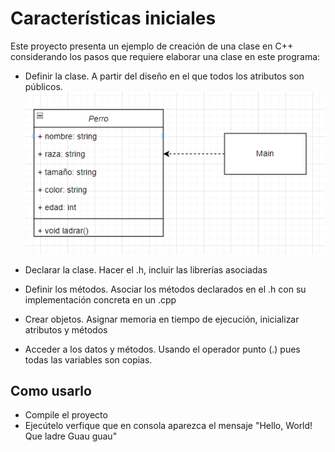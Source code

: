 # Características iniciales
Este proyecto presenta un ejemplo de creación de una clase en C++ considerando los pasos que requiere elaborar una clase en este programa:
* Definir la clase. A partir del diseño en el que todos los atributos son públicos. 
![img.png](doc/img.png)  

* Declarar la clase. Hacer el .h, incluir las librerías asociadas
* Definir los métodos. Asociar los métodos declarados en el .h con su implementación concreta en un .cpp
* Crear objetos. Asignar memoria en tiempo de ejecución, inicializar atributos y métodos
* Acceder a los datos y métodos. Usando el operador punto (.) pues todas las variables son copias. 

## Como usarlo
* Compile el proyecto
* Ejecútelo verfique que en consola aparezca el mensaje
"Hello, World! Que ladre Guau guau"

